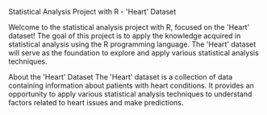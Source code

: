 Statistical Analysis Project with R - 'Heart' Dataset

Welcome to the statistical analysis project with R, focused on the 'Heart' dataset! The goal of this project is to apply the knowledge acquired in statistical analysis using the R programming language. The 'Heart' dataset will serve as the foundation to explore and apply various statistical analysis techniques.

About the 'Heart' Dataset
The 'Heart' dataset is a collection of data containing information about patients with heart conditions. It provides an opportunity to apply various statistical analysis techniques to understand factors related to heart issues and make predictions.
